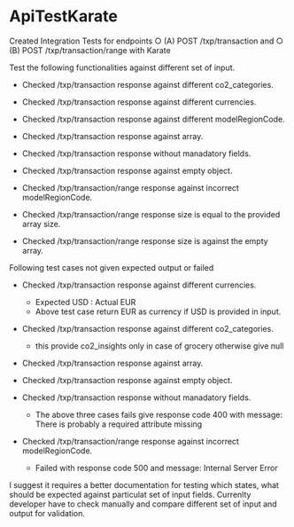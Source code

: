 # ApiTestKarate

Created Integration Tests for endpoints
○ (A) POST /txp/transaction and
○ (B) POST /txp/transaction/range with Karate

Test the following functionalities against different set of input.

* Checked /txp/transaction response against different co2_categories.
* Checked /txp/transaction response against different currencies.
* Checked /txp/transaction response against different modelRegionCode.
* Checked /txp/transaction response against array.
* Checked /txp/transaction response without manadatory fields.
* Checked /txp/transaction response against empty object.

* Checked /txp/transaction/range response against incorrect modelRegionCode.
* Checked /txp/transaction/range response size is equal to the provided array size.
* Checked /txp/transaction/range response size is against the empty array.


Following test cases not given expected output or failed

* Checked /txp/transaction response against different currencies.
  * Expected USD : Actual EUR
  * Above test case return EUR as currency if USD is provided in input.

* Checked /txp/transaction response against different co2_categories.
  * this provide co2_insights only in case of grocery otherwise give null
  
* Checked /txp/transaction response against array.
* Checked /txp/transaction response against empty object.
* Checked /txp/transaction response without manadatory fields.
  * The above three cases fails give response code 400 with message: There is probably a required attribute missing
 
* Checked /txp/transaction/range response against incorrect modelRegionCode.
  * Failed with response code 500 and message: Internal Server Error
  
  
I suggest it requires a better documentation for testing which states, what should be expected against particulat set of input fields.
Currenlty developer have to check manually and compare different set of input and output for validation.

